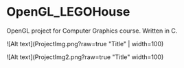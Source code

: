# OpenGL_LEGOHouse
OpenGL project for Computer Graphics course. 
Written in C. 

![Alt text](ProjectImg.png?raw=true "Title" | width=100)


![Alt text](ProjectImg2.png?raw=true "Title" width=100)
